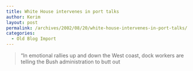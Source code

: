 ```yaml
---
title: White House intervenes in port talks
author: Kerim
layout: post
permalink: /archives/2002/08/20/white-house-intervenes-in-port-talks/
categories:
  - Old Blog Import
---
```


>   &#8220;In emotional rallies up and down the West coast, dock workers are telling the Bush administration to butt out  
>   

>   
>  